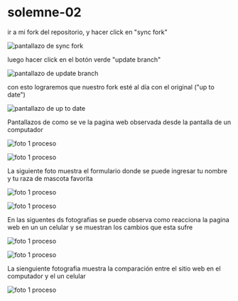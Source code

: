 # solemne-02

ir a mi fork del repositorio, y hacer click en "sync fork"

![pantallazo de sync fork](./github-sync-fork.jpg)

luego hacer click en el botón verde "update branch"

![pantallazo de update branch](./github-update-branch.jpg)

con esto lograremos que nuestro fork esté al día con el original ("up to date")

![pantallazo de up to date](./github-up-to-date.jpg)

Pantallazos de como se ve la pagina web observada desde la pantalla de un computador

![foto 1 proceso](./foto1proceso.png)

![foto 1 proceso](./foto2proceso.png)

La siguiente foto muestra el formulario donde se puede ingresar tu nombre y tu raza de mascota favorita

![foto 1 proceso](./foto3proceso.png)

![foto 1 proceso](./foto4proceso.png)

En las siguentes ds fotografias se puede observa como reacciona la pagina web en un un celular y se muestran los cambios que esta sufre

![foto 1 proceso](./foto5proceso.png)

![foto 1 proceso](./foto6proceso.png)

La sienguiente fotografia muestra la comparación entre el sitio web en el computador y el un celular

![foto 1 proceso](./foto7proceso.png)
